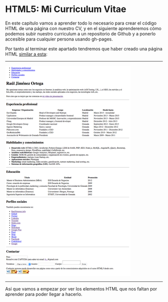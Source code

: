 # HTML5: Mi Curriculum Vitae
En este capítulo vamos a aprender todo lo necesario para crear el código HTML de una página con nuestro CV, y en el siguiente aprenderemos cómo podemos subir nuestro curriculum a un repositorio de Github y a ponerlo accesible para cualquier persona usando gh-pages.

Por tanto al terminar este apartado tendremos que haber creado una página HTML [similar a esta](http://hhkaos.github.io/vanilla.html):

---
[![](images/vanilla_html_thumbnail.png)](http://hhkaos.github.io/vanilla.html)

---

Así que vamos a empezar por ver los elementos HTML que nos faltan por aprender para poder llegar a hacerlo.